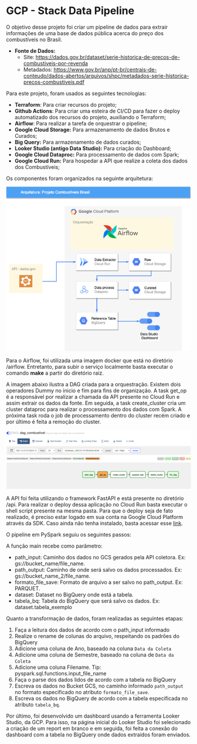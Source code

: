 # GCP - Stack Data Pipeline

O objetivo desse projeto foi criar um pipeline de dados para extrair informações de uma base de dados pública acerca do preço dos combustíveis no Brasil. 

- **Fonte de Dados:** 
  - Site: https://dados.gov.br/dataset/serie-historica-de-precos-de-combustiveis-por-revenda
  - Metadados: https://www.gov.br/anp/pt-br/centrais-de-conteudo/dados-abertos/arquivos/shpc/metadados-serie-historica-precos-combustiveis.pdf

Para este projeto, foram usados as seguintes tecnologias: 

- **Terraform**: Para criar recursos do projeto;
- **Github Actions**: Para criar uma esteira de CI/CD para fazer o deploy automatizado dos recursos do projeto, auxiliando o Terraform;
- **Airflow**: Para realizar a tarefa de orquestrar o pipeline;
- **Google Cloud Storage:** Para armazenamento de dados Brutos e Curados;
- **Big Query:** Para armazenamento de dados curados;
- **Looker Studio (antigo Data Studio):** Para criação do Dashboard;
- **Google Cloud Dataproc:** Para processamento de dados com Spark;
- **Google Cloud Run:** Para hospedar a API que realize a coleta dos dados dos Combustíveis;

Os componentes foram organizados na seguinte arquitetura: 

![alt text](./img/combustiveis_brasil.png)

Para o Airflow, foi utilizada uma imagem docker que está no diretório /airflow. Entretanto, para  subir o serviço localmente basta executar o comando **make** a partir do diretório raiz. 

A imagem abaixo ilustra a DAG criada para a orquestração. Existem dois operadores Dummy no inicio e fim para fins de organização. A task get_op é a responsável por realizar a chamada da API presente no Cloud Run e assim extrair os dados da fonte. Em seguida, a task create_cluster cria um cluster dataproc para realizar o processamento dos dados com Spark. A próxima task roda o job de processamento dentro do cluster recém criado e por último é feita a remoção do cluster.

![alt text](./img/dag.png)

A API foi feita utilizando o framework FastAPI e está presente no diretório /api. Para realizar o deploy dessa aplicação no Cloud Run basta executar o shell script presente na mesma pasta. Para que o deploy seja de fato realizado, é preciso estar logado em sua conta na Google Cloud Platform através da SDK. Caso ainda não tenha instalado, basta acessar esse [link](https://cloud.google.com/sdk/docs/install-sdk).

O pipeline em PySpark seguiu os seguintes passos: 

A função main recebe como parâmetro:
- path_input: Caminho dos dados no GCS gerados pela API coletora. Ex: gs://bucket_name/file_name.
- path_output: Caminho de onde será salvo os dados processados. Ex: gs://bucket_name_2/file_name.
- formato_file_save: Formato de arquivo a ser salvo no path_output. Ex: PARQUET.
- dataset: Dataset no BigQuery onde está a tabela.
- tabela_bq: Tabela do BigQuery que será salvo os dados. Ex: dataset.tabela_exemplo

Quanto a transformação de dados, foram realizadas as seguintes etapas: 

1. Faça a leitura dos dados de acordo com o path_input informado
2. Realize o rename de colunas do arquivo, respeitando os padrões do BigQuery
3. Adicione uma coluna de Ano, baseado na coluna `Data da Coleta`
4. Adicione uma coluna de Semestre, baseado na coluna de `Data da Coleta`
5. Adicione uma coluna Filename. Tip: pyspark.sql.functions.input_file_name
6. Faça o parse dos dados lidos de acordo com a tabela no BigQuery
7. Escreva os dados no Bucket GCS, no caminho informado `path_output`
no formato especificado no atributo `formato_file_save`.
8. Escreva os dados no BigQuery de acordo com a tabela especificada no atributo `tabela_bq`.

Por último, foi desenvolvido um dashboard usando a ferramenta Looker Studio, da GCP. Para isso, na página inicial do Looker Studio foi selecionado a criação de um report em branco e em seguida, foi feita a conexão do dashboard com a tabela no BigQuery onde dados extraídos foram enviados. 
